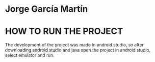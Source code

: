 # Jorge García Martín
# HOW TO RUN THE PROJECT

The development of the project was made in android studio, so after downloading android studio and java open the project in android studio, select emulator and run.